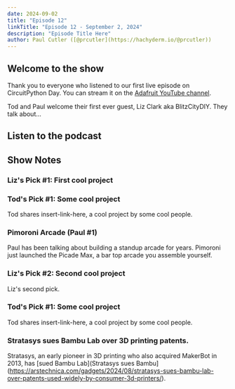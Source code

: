 ```yaml
---
date: 2024-09-02
title: "Episode 12"
linkTitle: "Episode 12 - September 2, 2024"
description: "Episode Title Here"
author: Paul Cutler ([@prcutler](https://hachyderm.io/@prcutler))
---
```


## Welcome to the show

Thank you to everyone who listened to our first live episode on CircuitPython Day. You can stream it on the [Adafruit YouTube channel](https://www.youtube.com/live/uTl1KA2MPxI).

Tod and Paul welcome their first ever guest, Liz Clark aka BlitzCityDIY.  They talk about...

## Listen to the podcast



## Show Notes

### Liz's Pick #1: First cool project


### Tod's Pick #1: Some cool project
Tod shares insert-link-here, a cool project by some cool people.

### Pimoroni Arcade (Paul #1)
Paul has been talking about building a standup arcade for years.  Pimoroni just launched the Picade Max, a bar top arcade you assemble yourself.

### Liz's Pick #2: Second cool project
Liz's second pick.

### Tod's Pick #1: Some cool project
Tod shares insert-link-here, a cool project by some cool people.

### Stratasys sues Bambu Lab over 3D printing patents.
Stratasys, an early pioneer in 3D printing who also acquired MakerBot in 2013, has [sued Bambu Lab](Stratasys sues Bambu](https://arstechnica.com/gadgets/2024/08/stratasys-sues-bambu-lab-over-patents-used-widely-by-consumer-3d-printers/).
